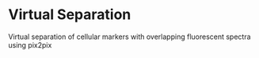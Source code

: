 # Virtual Separation
Virtual separation of cellular markers with overlapping fluorescent spectra using pix2pix
